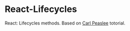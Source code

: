 # React-Lifecycles
React: Lifecycles methods. Based on [Carl Peaslee](https://www.lynda.com/React-js-tutorials/React-Lifecycles/592509-2.html) totorial.
